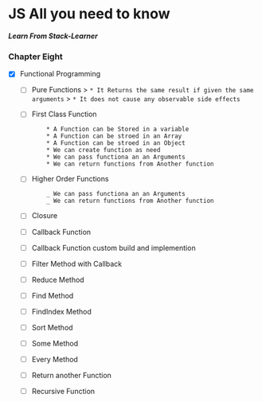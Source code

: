 # JS All you need to know

**_Learn From Stack-Learner_**

### Chapter Eight

- [x] Functional Programming

  - [ ] Pure Functions > `* It Returns the same result if given the same arguments` > `* It does not cause any observable side effects`
  - [ ] First Class Function

            * A Function can be Stored in a variable
            * A Function can be stroed in an Array
            * A Function can be stroed in an Object
            * We can create function as need
            * We can pass functiona an an Arguments
            * We can return functions from Another function

  - [ ] Higher Order Functions

            _ We can pass functiona an an Arguments
            _ We can return functions from Another function

  - [ ] Closure
  - [ ] Callback Function
  - [ ] Callback Function custom build and implemention
  - [ ] Filter Method with Callback
  - [ ] Reduce Method
  - [ ] Find Method
  - [ ] FindIndex Method
  - [ ] Sort Method
  - [ ] Some Method
  - [ ] Every Method
  - [ ] Return another Function
  - [ ] Recursive Function
